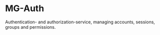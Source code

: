 # MG-Auth

Authentication- and authorization-service, managing accounts, sessions, groups and permissions.

